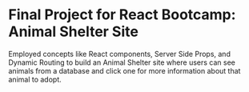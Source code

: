 # Final Project for React Bootcamp: Animal Shelter Site

Employed concepts like React components, Server Side Props, and Dynamic Routing to build an Animal Shelter site where users can see animals from a database and click one for more information about that animal to adopt.


